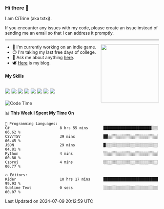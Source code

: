 ### Hi there 👋

I am CiTrine (aka txtxj).

If you encounter any issues with my code, please create an issue instead of sending me an email so that I can address it promptly.

---

<img align="right" height="190" src="http://github-profile-summary-cards.vercel.app/api/cards/stats?username=txtxj&theme=vue">

- 🌱 I'm currently working on an indie game.
- 😉 I'm taking my last free days of college.
- 💬 Ask me about anything [here](https://github.com/txtxj/txtxj/issues).
- 🕊️ [Here](https://txtxj.top) is my blog.

#### My Skills

![](https://img.shields.io/badge/Unity-000000?logo=unity&logoColor=fff)
![](https://img.shields.io/badge/C%23-239120?logo=csharp&logoColor=fff)
![](https://img.shields.io/badge/Python-3e74a2?logo=python&logoColor=fff)
![](https://img.shields.io/badge/C++-65318e?logo=cplusplus&logoColor=fff)
![](https://img.shields.io/badge/C-5654a2?logo=c&logoColor=fff)
![](https://img.shields.io/badge/Vue-4FC08D?logo=vuedotjs&logoColor=fff)
![](https://img.shields.io/badge/Blender-f5792a?logo=blender&logoColor=fff)
![](https://img.shields.io/badge/MS%20SQL-cc2927?logo=microsoftsqlserver&logoColor=fff)
---

<!--START_SECTION:waka-->
![Code Time](http://img.shields.io/badge/Code%20Time-1%2C835%20hrs%202%20mins-blue)

📊 **This Week I Spent My Time On** 

```text
💬 Programming Languages: 
C#                       8 hrs 55 mins       ██████████████████████░░░   86.62 % 
CSV/TSV                  39 mins             ██░░░░░░░░░░░░░░░░░░░░░░░   06.45 % 
JSON                     29 mins             █░░░░░░░░░░░░░░░░░░░░░░░░   04.81 % 
Python                   4 mins              ░░░░░░░░░░░░░░░░░░░░░░░░░   00.80 % 
Csproj                   4 mins              ░░░░░░░░░░░░░░░░░░░░░░░░░   00.77 % 

🔥 Editors: 
Rider                    10 hrs 17 mins      █████████████████████████   99.93 % 
Sublime Text             0 secs              ░░░░░░░░░░░░░░░░░░░░░░░░░   00.07 % 
```


 Last Updated on 2024-07-09 20:12:59 UTC
<!--END_SECTION:waka-->
